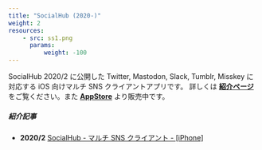 ```yaml
---
title: "SocialHub (2020-)"
weight: 2
resources:
    - src: ss1.png
      params:
          weight: -100
---
```


SocialHub 2020/2 に公開した Twitter, Mastodon, Slack, Tumblr, Misskey に対応する iOS 向けマルチ SNS クライアントアプリです。
詳しくは **[紹介ページ](./socialhub/)** をご覧ください。また **[AppStore](https://apps.apple.com/jp/app/id1474451582)** より販売中です。

##### 紹介記事

* **2020/2** [SocialHub - マルチ SNS クライアント - [iPhone]](https://applion.jp/iphone/app/1474451582/)